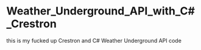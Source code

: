 # Weather_Underground_API_with_C#_Crestron

this is my fucked up Crestron and C# Weather Underground API code
